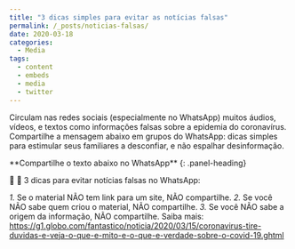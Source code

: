 ```yaml
---
title: "3 dicas simples para evitar as notícias falsas"
permalink: /_posts/noticias-falsas/
date: 2020-03-18
categories:
  - Media
tags:
  - content
  - embeds
  - media
  - twitter
---
```


Circulam nas redes sociais (especialmente no WhatsApp) muitos áudios, vídeos, e textos como informações falsas sobre a epidemia do coronavírus. Compartilhe a mensagem abaixo em grupos do WhatsApp: dicas simples para estimular seus familiares a desconfiar, e não espalhar desinformação.


<div class="panel panel-danger">
**Compartilhe o texto abaixo no WhatsApp**
{: .panel-heading}
<div class="panel-body">

🤔 💭 3 dicas para evitar notícias falsas no WhatsApp:

*1.* Se o material NÃO tem link para um site, NÃO compartilhe.
*2.* Se você NÃO sabe quem criou o material, NÃO compartilhe.
*3.* Se você NÃO sabe a origem da informação, NÃO compartilhe.
Saiba mais: <https://g1.globo.com/fantastico/noticia/2020/03/15/coronavirus-tire-duvidas-e-veja-o-que-e-mito-e-o-que-e-verdade-sobre-o-covid-19.ghtml>

</div>
</div>



